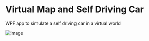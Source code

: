 # Virtual Map and Self Driving Car
WPF app to simulate a self driving car in a virtual world

![image](https://github.com/user-attachments/assets/54ee5a38-c4e1-4913-8fbe-cc1403799bab)

